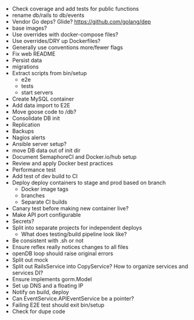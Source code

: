 * Check coverage and add tests for public functions
* rename db/rails to db/events
* Vendor Go deps? Glide? https://github.com/golang/dep
* base images?
* Use overrides with docker-compose files?
* Use overrides/DRY up Dockerfiles?
* Generally use conventions more/fewer flags
* Fix web README
* Persist data
* migrations
* Extract scripts from bin/setup
  * e2e
  * tests
  * start servers
* Create MySQL container
* Add data import to E2E
* Move goose code to /db?
* Consolidate DB init
* Replication
* Backups
* Nagios alerts
* Ansible server setup?
* move DB data out of init dir
* Document SemaphoreCI and Docker.io/hub setup
* Review and apply Docker best practices
* Performance test
* Add test of dev build to CI
* Deploy deploy containers to stage and prod based on branch
  * Docker image tags
  * branches
  * Separate CI builds
* Canary test before making new container live?
* Make API port configurable
* Secrets?
* Split into separate projects for independent deploys
  * What does testing/build pipeline look like?
* Be consistent with .sh or not
* Ensure reflex really notices changes to all files
* openDB loop should raise original errors
* Split out mock
* Split out RailsService into CopyService? How to organize services and services DI?
* Ensure implements gorm.Model
* Set up DNS and a floating IP
* Notify on build, deploy
* Can EventService.APIEventService be a pointer?
* Failing E2E test should exit bin/setup
* Check for dupe code
